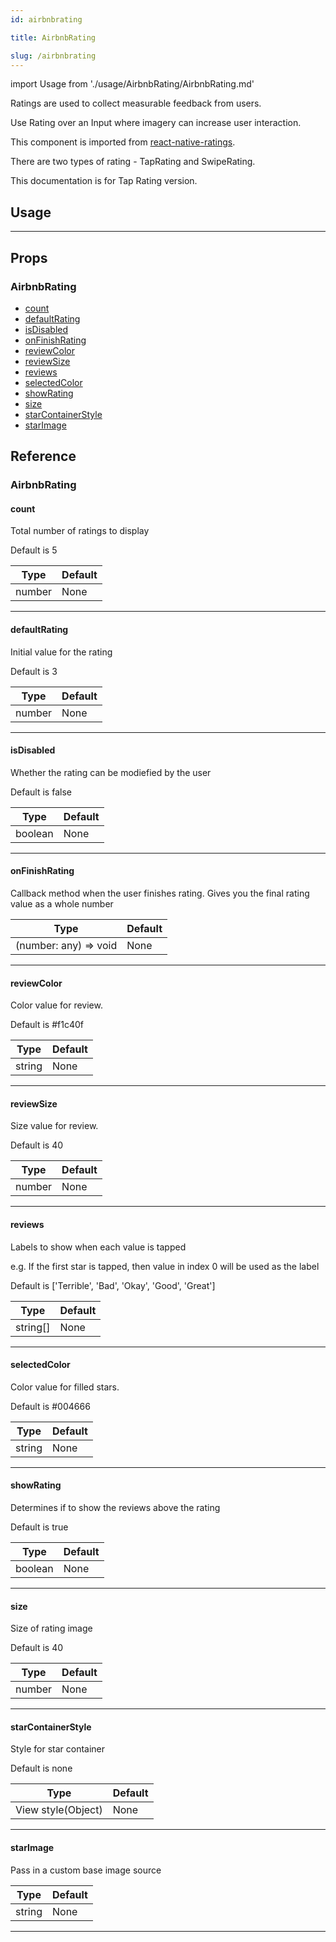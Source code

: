 ```yaml
---
id: airbnbrating

title: AirbnbRating

slug: /airbnbrating
---
```


import Usage from './usage/AirbnbRating/AirbnbRating.md'

Ratings are used to collect measurable feedback from users.

Use Rating over an Input where imagery can increase user interaction.

This component is imported from [react-native-ratings](https://github.com/Monte9/react-native-ratings).

There are two types of rating - TapRating and SwipeRating.

This documentation is for Tap Rating version.

## Usage

<Usage />

---

## Props

### AirbnbRating

- [count](#count)
- [defaultRating](#defaultrating)
- [isDisabled](#isdisabled)
- [onFinishRating](#onfinishrating)
- [reviewColor](#reviewcolor)
- [reviewSize](#reviewsize)
- [reviews](#reviews)
- [selectedColor](#selectedcolor)
- [showRating](#showrating)
- [size](#size)
- [starContainerStyle](#starcontainerstyle)
- [starImage](#starimage)

## Reference

### AirbnbRating

#### count

Total number of ratings to display

Default is 5

| Type   | Default |
| ------ | ------- |
| number | None    |

---

#### defaultRating

Initial value for the rating

Default is 3

| Type   | Default |
| ------ | ------- |
| number | None    |

---

#### isDisabled

Whether the rating can be modiefied by the user

Default is false

| Type    | Default |
| ------- | ------- |
| boolean | None    |

---

#### onFinishRating

Callback method when the user finishes rating. Gives you the final rating value as a whole number

| Type                  | Default |
| --------------------- | ------- |
| (number: any) => void | None    |

---

#### reviewColor

Color value for review.

Default is #f1c40f

| Type   | Default |
| ------ | ------- |
| string | None    |

---

#### reviewSize

Size value for review.

Default is 40

| Type   | Default |
| ------ | ------- |
| number | None    |

---

#### reviews

Labels to show when each value is tapped

e.g. If the first star is tapped, then value in index 0 will be used as the label

Default is ['Terrible', 'Bad', 'Okay', 'Good', 'Great']

| Type     | Default |
| -------- | ------- |
| string[] | None    |

---

#### selectedColor

Color value for filled stars.

Default is #004666

| Type   | Default |
| ------ | ------- |
| string | None    |

---

#### showRating

Determines if to show the reviews above the rating

Default is true

| Type    | Default |
| ------- | ------- |
| boolean | None    |

---

#### size

Size of rating image

Default is 40

| Type   | Default |
| ------ | ------- |
| number | None    |

---

#### starContainerStyle

Style for star container

Default is none

| Type               | Default |
| ------------------ | ------- |
| View style(Object) | None    |

---

#### starImage

Pass in a custom base image source

| Type   | Default |
| ------ | ------- |
| string | None    |

---
